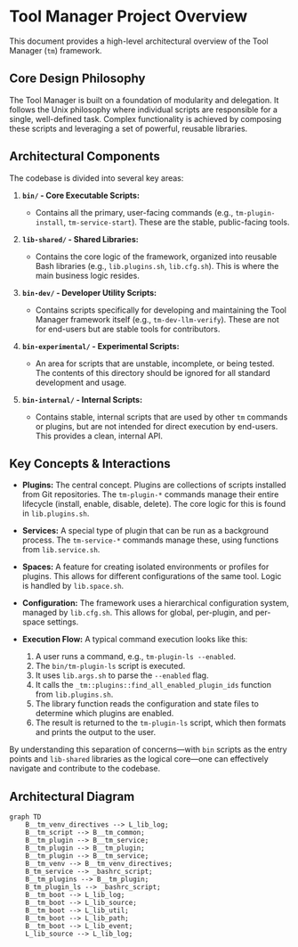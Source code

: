 # Tool Manager Project Overview

This document provides a high-level architectural overview of the Tool Manager (`tm`) framework.

## Core Design Philosophy
The Tool Manager is built on a foundation of modularity and delegation. It follows the Unix philosophy where individual scripts are responsible for a single, well-defined task. Complex functionality is achieved by composing these scripts and leveraging a set of powerful, reusable libraries.

## Architectural Components

The codebase is divided into several key areas:

1.  **`bin/` - Core Executable Scripts:**
    *   Contains all the primary, user-facing commands (e.g., `tm-plugin-install`, `tm-service-start`). These are the stable, public-facing tools.

2.  **`lib-shared/` - Shared Libraries:**
    *   Contains the core logic of the framework, organized into reusable Bash libraries (e.g., `lib.plugins.sh`, `lib.cfg.sh`). This is where the main business logic resides.

3.  **`bin-dev/` - Developer Utility Scripts:**
    *   Contains scripts specifically for developing and maintaining the Tool Manager framework itself (e.g., `tm-dev-llm-verify`). These are not for end-users but are stable tools for contributors.

4.  **`bin-experimental/` - Experimental Scripts:**
    *   An area for scripts that are unstable, incomplete, or being tested. The contents of this directory should be ignored for all standard development and usage.

5.  **`bin-internal/` - Internal Scripts:**
    *   Contains stable, internal scripts that are used by other `tm` commands or plugins, but are not intended for direct execution by end-users. This provides a clean, internal API.

## Key Concepts & Interactions

-   **Plugins:** The central concept. Plugins are collections of scripts installed from Git repositories. The `tm-plugin-*` commands manage their entire lifecycle (install, enable, disable, delete). The core logic for this is found in `lib.plugins.sh`.

-   **Services:** A special type of plugin that can be run as a background process. The `tm-service-*` commands manage these, using functions from `lib.service.sh`.

-   **Spaces:** A feature for creating isolated environments or profiles for plugins. This allows for different configurations of the same tool. Logic is handled by `lib.space.sh`.

-   **Configuration:** The framework uses a hierarchical configuration system, managed by `lib.cfg.sh`. This allows for global, per-plugin, and per-space settings.

-   **Execution Flow:** A typical command execution looks like this:
    1.  A user runs a command, e.g., `tm-plugin-ls --enabled`.
    2.  The `bin/tm-plugin-ls` script is executed.
    3.  It uses `lib.args.sh` to parse the `--enabled` flag.
    4.  It calls the `_tm::plugins::find_all_enabled_plugin_ids` function from `lib.plugins.sh`.
    5.  The library function reads the configuration and state files to determine which plugins are enabled.
    6.  The result is returned to the `tm-plugin-ls` script, which then formats and prints the output to the user.

By understanding this separation of concerns—with `bin` scripts as the entry points and `lib-shared` libraries as the logical core—one can effectively navigate and contribute to the codebase.

## Architectural Diagram

```mermaid
graph TD
    B__tm_venv_directives --> L_lib_log;
    B__tm_script --> B__tm_common;
    B__tm_plugin --> B__tm_service;
    B__tm_plugin --> B__tm_plugin;
    B__tm_plugin --> B__tm_service;
    B__tm_venv --> B__tm_venv_directives;
    B_tm_service --> _bashrc_script;
    B__tm_plugins --> B__tm_plugin;
    B_tm_plugin_ls --> _bashrc_script;
    B__tm_boot --> L_lib_log;
    B__tm_boot --> L_lib_source;
    B__tm_boot --> L_lib_util;
    B__tm_boot --> L_lib_path;
    B__tm_boot --> L_lib_event;
    L_lib_source --> L_lib_log;
```